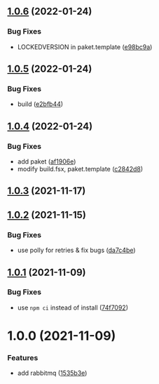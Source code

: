 ## [1.0.6](https://github.com/informatievlaanderen/message-handling/compare/v1.0.5...v1.0.6) (2022-01-24)


### Bug Fixes

* LOCKEDVERSION in paket.template ([e98bc9a](https://github.com/informatievlaanderen/message-handling/commit/e98bc9ac8e2c2523204415b2b982a1fd10cec73b))

## [1.0.5](https://github.com/informatievlaanderen/message-handling/compare/v1.0.4...v1.0.5) (2022-01-24)


### Bug Fixes

* build ([e2bfb44](https://github.com/informatievlaanderen/message-handling/commit/e2bfb44e42a44811ce05eab622409c319d4c704c))

## [1.0.4](https://github.com/informatievlaanderen/message-handling/compare/v1.0.3...v1.0.4) (2022-01-24)


### Bug Fixes

* add paket ([af1906e](https://github.com/informatievlaanderen/message-handling/commit/af1906ea2435eb3abd147f3260c5b305382c3637))
* modify build.fsx, paket.template ([c2842d8](https://github.com/informatievlaanderen/message-handling/commit/c2842d8f366a4d5f0ee429995a04eb852a12bd4a))

## [1.0.3](https://github.com/informatievlaanderen/message-handling/compare/v1.0.2...v1.0.3) (2021-11-17)

## [1.0.2](https://github.com/informatievlaanderen/message-handling/compare/v1.0.1...v1.0.2) (2021-11-15)


### Bug Fixes

* use polly for retries & fix bugs ([da7c4be](https://github.com/informatievlaanderen/message-handling/commit/da7c4beb6a4fba83ac9f2bbbdea7b89367c15d04))

## [1.0.1](https://github.com/informatievlaanderen/message-handling/compare/v1.0.0...v1.0.1) (2021-11-09)


### Bug Fixes

* use `npm ci` instead of install ([74f7092](https://github.com/informatievlaanderen/message-handling/commit/74f709240079b323d7f7af996c7e7b945a54b216))

# 1.0.0 (2021-11-09)


### Features

* add rabbitmq ([1535b3e](https://github.com/informatievlaanderen/message-handling/commit/1535b3eb113648d80e85dba6cc355d9b5343afee))

